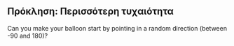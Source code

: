 ## Πρόκληση: Περισσότερη τυχαιότητα
Can you make your balloon start by pointing in a random direction (between -90 and 180)?

